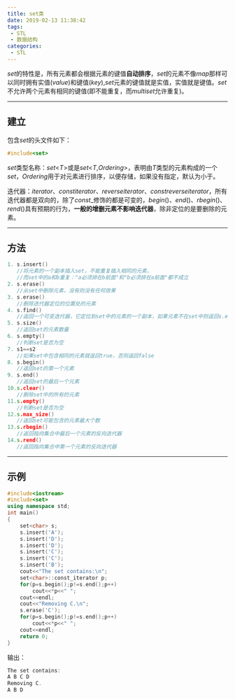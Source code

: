 ```yaml
---
title: set类
date: 2019-02-13 11:38:42
tags:
 - STL
 - 数据结构
categories:
 - STL
---
```


$set$的特性是，所有元素都会根据元素的键值**自动排序**，$set$的元素不像$map$那样可以同时拥有实值($value$)和键值($key$),$set$元素的键值就是实值，实值就是键值。$set$不允许两个元素有相同的键值(即不能重复，而$multiset$允许重复)。

<!-- more -->

---
## 建立

包含$set$的头文件如下：
```cpp
#include<set>
```
$set$类型名称：$set$<$T$>或是$set$<$T$,$Ordering$>，表明由$T$类型的元素构成的一个$set$，$Ordering$用于对元素进行排序，以便存储，如果没有指定，默认为小于。

迭代器：$iterator$、$const$_$iterator$、$reverse$_$iterator$、$const$_$reverse$_$iterator$，所有迭代器都是双向的，除了$const$_修饰的都是可变的，$begin()$、$end()$、$rbegin()$、$rend()$具有预期的行为，**一般的增删元素不影响迭代器**，除非定位的是要删除的元素。

---
## 方法

```cpp
1. s.insert()
   //将元素的一个副本插入set，不能重复插入相同的元素，
   //而set中的a和b重复："a必须排在b前面"和"b必须排在a前面"都不成立  
2. s.erase()
   //从set中删除元素，没有则没有任何效果 
3. s.erase()
   //删除迭代器定位的位置处的元素
4. s.find()
   //返回一个可变迭代器，它定位到set中的元素的一个副本，如果元素不在set中则返回s.end() 
5. s.size()
   //返回set的元素数量 
6. s.empty()
   //判断set是否为空 
7. s1==s2
   //如果set中包含相同的元素就返回true，否则返回false
8. s.begin()
   //返回set的第一个元素
9. s.end()
   //返回set的最后一个元素
10.s.clear()
   //删除set中的所有的元素
11.s.empty()
   //判断set是否为空
12.s.max_size()
   //返回set可能包含的元素最大个数
13.s.rbegin()
   //返回指向集合中最后一个元素的反向迭代器
14.s.rend()
   //返回指向集合中第一个元素的反向迭代器
```

---
## 示例

```cpp
#include<iostream>
#include<set>
using namespace std;
int main()
{
    set<char> s;
    s.insert('A');
    s.insert('D');
    s.insert('D');
    s.insert('C');
    s.insert('C');
    s.insert('B');
    cout<<"The set contains:\n";
    set<char>::const_iterator p;
    for(p=s.begin();p!=s.end();p++)
        cout<<*p<<" ";
    cout<<endl;
    cout<<"Removing C.\n";
    s.erase('C');
    for(p=s.begin();p!=s.end();p++)
        cout<<*p<<" ";
    cout<<endl;
    return 0;
}
```
输出：
```cpp
The set contains:
A B C D
Removing C.
A B D
```